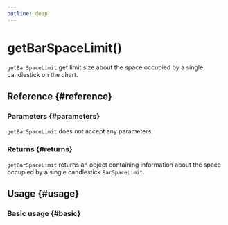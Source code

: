```yaml
---
outline: deep
---
```


# getBarSpaceLimit()
`getBarSpaceLimit` get limit size about the space occupied by a single candlestick on the chart.

## Reference {#reference}
<!-- @include: @/@views/api/references/instance/getBarSpaceLimit.md -->

### Parameters {#parameters}
`getBarSpaceLimit` does not accept any parameters.

### Returns {#returns}
`getBarSpaceLimit` returns an object containing information about the space occupied by a single candlestick `BarSpaceLimit`.

## Usage {#usage}
<script setup>
import GetBarSpaceLimit from '../../../@views/api/samples/getBarSpaceLimit/index.vue'
</script>

### Basic usage {#basic}
<GetBarSpaceLimit/>